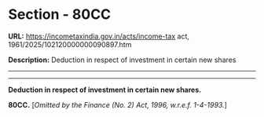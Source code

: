 # Section - 80CC

**URL:** https://incometaxindia.gov.in/acts/income-tax act, 1961/2025/102120000000090897.htm

**Description:** Deduction in respect of investment in certain new shares

---

****

**Deduction in respect of investment in certain new shares.**

**80CC.** [_Omitted by the Finance (No. 2) Act, 1996, w.r.e.f. 1-4-1993._]